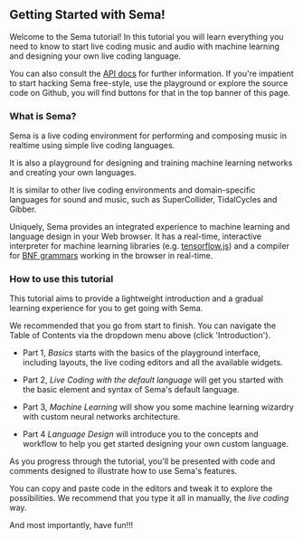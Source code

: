 
## Getting Started with Sema!

Welcome to the Sema tutorial! In this tutorial you will learn everything you need to know to start live coding music and audio with machine learning and designing your own live coding language.

You can also consult the [API docs](https://github.com/mimic-sussex/sema/tree/master/docs) for further information. If you're impatient to start hacking Sema free-style, use the playground or explore the source code on Github, you will find buttons for that in the top banner of this page.


### What is Sema?

Sema is a live coding environment for performing and composing music in realtime using simple live coding languages. 

It is also a playground for designing and training machine learning networks and creating your own languages.

It is similar to other live coding environments and domain-specific languages for sound and music, such as SuperCollider, TidalCycles and Gibber.

Uniquely, Sema provides an integrated experience to machine learning and language design in your Web browser. It has a real-time, interactive interpreter for machine learning libraries (e.g. [tensorflow.js](https://www.tensorflow.org/js/)) and a compiler for [BNF grammars](http://hardmath123.github.io/earley.html) working in the browser in real-time.

### How to use this tutorial

This tutorial aims to provide a lightweight introduction and a gradual learning experience for you to get going with Sema. 

We recommended that you go from start to finish. You can navigate the Table of Contents via the dropdown menu above (click 'Introduction').

* Part 1, *Basics* starts with the basics of the playground interface, including layouts, the live coding editors and all the available widgets.  

* Part 2, *Live Coding with the default language* will get you started with the basic element and syntax of Sema's default language.

* Part 3, *Machine Learning* will show you some machine learning wizardry with custom neural networks architecture. 

* Part 4 *Language Design* will introduce you to the concepts and workflow to help you get started designing your own custom language. 

As you progress through the tutorial, you'll be presented with code and comments designed to illustrate how to use Sema's features. 

You can copy and paste code in the editors and tweak it to explore the possibilities. 
We recommend that you type it all in manually, the <em>live coding</em> way. 

And most importantly, have fun!!!